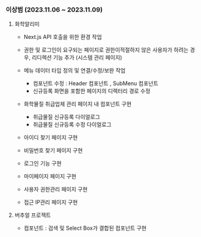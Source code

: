 
### 이상범 (2023.11.06 ~ 2023.11.09)

1. 화학알리미
	- Next.js API 호출을 위한 환경 작업
	
	- 권한 및 로그인이 요구되는 페이지로 권한이적절하지 않은 사용자가 하려는 경우, 리디렉션 기능 추가 (시스템 관리 페이지)
	
	- 메뉴 데이터 타입 정의 및 연결/수정/보완 작업
		- 컴포넌트 수정 : Header 컴포넌트 , SubMenu 컴포넌트
		- 신규등록 화면을 포함한 페이지의 디렉터리 경로 수정
	
	- 화학물질 취급업체 관리 페이지 내 컴포넌트 구현
		- 취급물질 신규등록 다이얼로그
		- 취급물질 신규등록 수정 다이얼로그
	
	- 아이디 찾기 페이지 구현
	
	- 비밀번호 찾기 페이지 구현
	
	- 로그인 기능 구현
	
	- 마이페이지 페이지 구현
	
	- 사용자 권한관리 페이지 구현 
	
	- 접근 IP관리 페이지 구현

2. 버추얼 프로젝트
	- 컴포넌트 : 검색 및 Select Box가 결합된 컴포넌트 구현